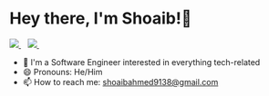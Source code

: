 <h1> Hey there, I'm Shoaib!👋</h1>


<a href="https://www.linkedin.com/in/https://www.linkedin.com/in/shoaib-ahmed-s-990b301a9/">
  <img src="https://img.shields.io/badge/linkedin-%230077B5.svg?&style=for-the-badge&logo=linkedin&logoColor=white" />
</a>&nbsp;&nbsp;

<a href="mailto:shoaibahmed9138@gmail.com">
  <img src="https://img.shields.io/badge/email me-%23D14836.svg?&style=for-the-badge&logo=gmail&logoColor=white" />
</a>&nbsp;&nbsp;

- 🔭 I'm a Software Engineer interested in everything tech-related
- 😄 Pronouns: He/Him
- 📫 How to reach me: shoaibahmed9138@gmail.com


